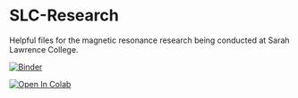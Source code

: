 # SLC-Research
Helpful files for the magnetic resonance research being conducted at Sarah Lawrence College.

[![Binder](https://mybinder.org/badge_logo.svg)](https://mybinder.org/v2/gh/meridethfrey/SLC-Research/master)

[![Open In Colab](https://colab.research.google.com/assets/colab-badge.svg)](https://colab.research.google.com/github/meridethfrey/SLC-Research/blob/master)
